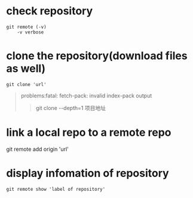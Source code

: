 # check repository
	git remote (-v)  
		-v verbose
# clone the repository(download files as well)
	git clone 'url' 
> problems:fatal: fetch-pack: invalid index-pack output
>> git clone --depth=1 项目地址
# link a local repo to a remote repo
git remote add origin 'url'

# display infomation of repository
	git remote show 'label of repository'

